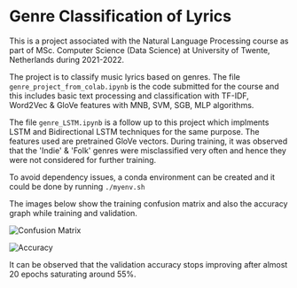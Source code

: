 # Genre Classification of Lyrics

This is a project associated with the Natural Language Processing course as part of MSc. Computer Science (Data Science) at University of Twente, Netherlands during 2021-2022.

The project is to classify music lyrics based on genres. The file `genre_project_from_colab.ipynb` is the code submitted for the course and this includes basic text processing and classification with TF-IDF, Word2Vec & GloVe features with MNB, SVM, SGB, MLP algorithms.

The file `genre_LSTM.ipynb` is a follow up to this project which implments LSTM and Bidirectional LSTM techniques for the same purpose. The features used are pretrained GloVe vectors. During training, it was observed that the 'Indie' & 'Folk' genres were misclassified very often and hence they were not considered for further training.

To avoid dependency issues, a conda environment can be created and it could be done by running `./myenv.sh`

The images below show the training confusion matrix and also the accuracy graph while training and validation.

![Confusion Matrix](https://i.ibb.co/VqG9tgz/image.png)

![Accuracy](https://i.ibb.co/KLPZBJ8/image.png)

It can be observed that the validation accuracy stops improving after almost 20 epochs saturating around 55%.